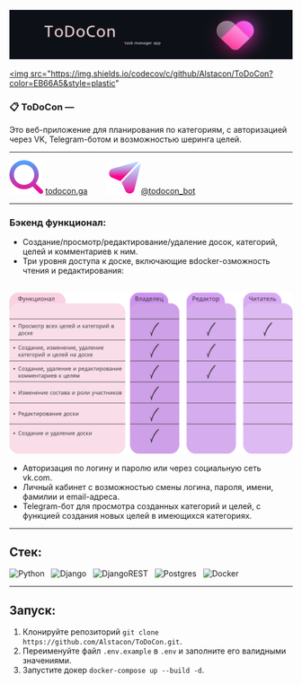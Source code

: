 ![logo](./readme_assets/logo2.svg)

<a href="https://codecov.io/gh/Alstacon/ToDoCon" > <img src="https://img.shields.io/codecov/c/github/Alstacon/ToDoCon?color=EB66A5&style=plastic"  </a>

### 📋 ToDoCon —
Это веб-приложение для планирования по категориям, с авторизацией через VK, Telegram-ботом и возможностью шеринга целей.

___

![google](./readme_assets/google.svg) [todocon.ga](http://todocon.ga)&nbsp;&nbsp;&nbsp;&nbsp;&nbsp;&nbsp;&nbsp;&nbsp;
![telegram](./readme_assets/telegram.svg)[@todocon_bot](https://t.me/todocon_bot)
___
### Бэкенд функционал:
- Создание/просмотр/редактирование/удаление досок, категорий, целей и комментариев к ним.
- Три уровня доступа к доске, включающие вdocker-озможность чтения и редактирования:

&nbsp;&nbsp;&nbsp;&nbsp;![table](./readme_assets/permission_table.svg)

- Авторизация по логину и паролю или через социальную сеть vk.com.
- Личный кабинет с возможностью смены логина, пароля, имени, фамилии и email-адреса.
- Telegram-бот для просмотра созданных категорий и целей, с функцией создания новых целей в имеющихся категориях.

___
## Стек:
![Python](https://img.shields.io/badge/%20-PYTHON-C083E5)&nbsp;&nbsp;
![Django](https://img.shields.io/badge/-DJANGO-EB66A5)&nbsp;&nbsp;
![DjangoREST](https://img.shields.io/badge/%20-DJANGO--REST-C083E5)&nbsp;&nbsp;
![Postgres](https://img.shields.io/badge/%20-POSTGRES-EB66A5)&nbsp;&nbsp;
![Docker](https://img.shields.io/badge/%20-DOCKER-C083E5)&nbsp;&nbsp;
___


## Запуск:
1) Клонируйте репозиторий
`git clone https://github.com/Alstacon/ToDoCon.git`.
2) Переименуйте файл `.env.example` в `.env` и заполните его валидными значениями.
3) Запустите докер `docker-compose up --build -d`.
